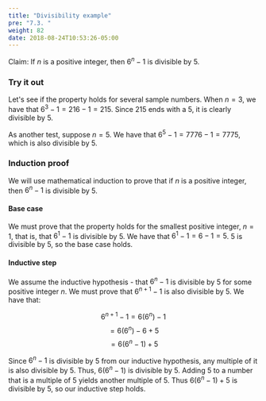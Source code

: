 ```yaml
---
title: "Divisibility example"
pre: "7.3. "
weight: 82
date: 2018-08-24T10:53:26-05:00
---
```


Claim: If $n$ is a positive integer, then $6^{n} - 1$ is divisible by 5.

### Try it out

Let's see if the property holds for several sample numbers. When $n = 3$, we have that $6^{3} - 1 = 216 - 1 = 215$. Since $215$ ends with a 5, it is clearly divisible by 5.

As another test, suppose $n = 5$. We have that $6^{5} - 1 = 7776 - 1 = 7775$, which is also divisible by 5.

### Induction proof

We will use mathematical induction to prove that if $n$ is a positive integer, then $6^{n} - 1$ is divisible by 5.

#### Base case

We must prove that the property holds for the smallest positive integer, $n = 1$, that is, that $6^{1} - 1$ is divisible by 5. We have that $6^{1} - 1 = 6 - 1 = 5$. 5 is divisible by 5, so the base case holds.

#### Inductive step

We assume the inductive hypothesis - that $6^{n} - 1$ is divisible by 5 for some positive integer $n$. We must prove that $6^{n+1} - 1$ is also divisible by 5. We have that:

$$
6^{n+1} - 1 = 6(6^{n}) - 1 \tag{1}
$$
$$
= 6(6^{n}) - 6 + 5 \tag{2}
$$
$$
= 6(6^{n} - 1) + 5 \tag{3}
$$

Since $6^{n} - 1$ is divisible by 5 from our inductive hypothesis, any multiple of it is also divisible by 5. Thus, $6(6^{n} - 1)$ is divisible by 5. Adding 5 to a number that is a multiple of 5 yields another multiple of 5. Thus $6(6^{n} - 1) + 5$ is divisible by 5, so our inductive step holds.